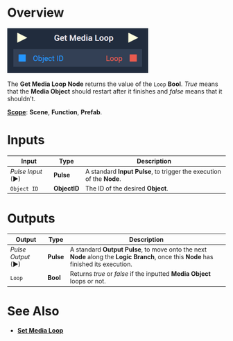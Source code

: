 # Overview

![The Get Media Loop Node.](../../../.gitbook/assets/getmedialoopnode.png)

The **Get Media Loop Node** returns the value of the `Loop` **Bool**. *True* means that the **Media Object** should restart after it finishes and *false* means that it shouldn’t. 

[**Scope**](../../overview.md#scopes): **Scene**, **Function**, **Prefab**. 


# Inputs

|Input|Type|Description|
|---|---|---|
|*Pulse Input* (►)|**Pulse**|A standard **Input Pulse**, to trigger the execution of the **Node**.|
|`Object ID`|**ObjectID**|The ID of the desired **Object**.|

# Outputs

|Output|Type|Description|
|---|---|---|
|*Pulse Output* (►)|**Pulse**|A standard **Output Pulse**, to move onto the next **Node** along the **Logic Branch**, once this **Node** has finished its execution.|
|`Loop`|**Bool**|Returns *true* or *false* if the inputted **Media Object** loops or not.|

# See Also

* [**Set Media Loop**](setmedialoop.md)

